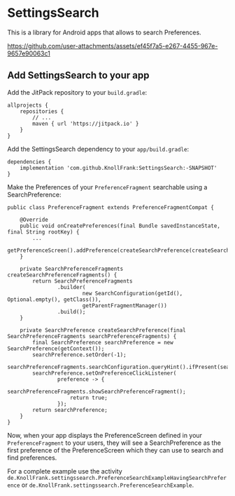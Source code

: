 # SettingsSearch

This is a library for Android apps that allows to search Preferences.

https://github.com/user-attachments/assets/ef45f7a5-e267-4455-967e-9657e90063c1

## Add SettingsSearch to your app

Add the JitPack repository to your `build.gradle`:

    allprojects {
        repositories {
            // ...
            maven { url 'https://jitpack.io' }
        }
    }

Add the SettingsSearch dependency to your `app/build.gradle`:

    dependencies {
        implementation 'com.github.KnollFrank:SettingsSearch:-SNAPSHOT'
    }

Make the Preferences of your `PreferenceFragment` searchable using a SearchPreference:

    public class PreferenceFragment extends PreferenceFragmentCompat {
    
        @Override
        public void onCreatePreferences(final Bundle savedInstanceState, final String rootKey) {
            ...
            getPreferenceScreen().addPreference(createSearchPreference(createSearchPreferenceFragments()));
        }
       
        private SearchPreferenceFragments createSearchPreferenceFragments() {
            return SearchPreferenceFragments
                    .builder(
                            new SearchConfiguration(getId(), Optional.empty(), getClass()),
                            getParentFragmentManager())
                    .build();
        }
    
        private SearchPreference createSearchPreference(final SearchPreferenceFragments searchPreferenceFragments) {
            final SearchPreference searchPreference = new SearchPreference(getContext());
            searchPreference.setOrder(-1);
            searchPreferenceFragments.searchConfiguration.queryHint().ifPresent(searchPreference::setQueryHint);
            searchPreference.setOnPreferenceClickListener(
                    preference -> {
                        searchPreferenceFragments.showSearchPreferenceFragment();
                        return true;
                    });
            return searchPreference;
        }
    }

Now, when your app displays the PreferenceScreen defined in your `PreferenceFragment` to your users,
they will see a SearchPreference as the first preference of the PreferenceScreen which they can use
to search and find preferences.

For a complete example use the
activity `de.KnollFrank.settingssearch.PreferenceSearchExampleHavingSearchPreference`
or `de.KnollFrank.settingssearch.PreferenceSearchExample`.
